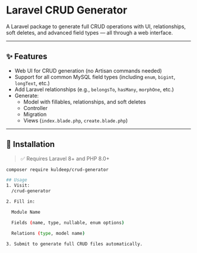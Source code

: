 # Laravel CRUD Generator

A Laravel package to generate full CRUD operations with UI, relationships, soft deletes, and advanced field types — all through a web interface.

---

## ✨ Features

- Web UI for CRUD generation (no Artisan commands needed)
- Support for all common MySQL field types (including `enum`, `bigint`, `longText`, etc.)
- Add Laravel relationships (e.g., `belongsTo`, `hasMany`, `morphOne`, etc.)
- Generate:
  - Model with fillables, relationships, and soft deletes
  - Controller
  - Migration
  - Views (`index.blade.php`, `create.blade.php`)

---

## 🚀 Installation

> ✅ Requires Laravel 8+ and PHP 8.0+

```bash
composer require kuldeep/crud-generator

## Usage
1. Visit:
  /crud-generator

2. Fill in:

  Module Name

  Fields (name, type, nullable, enum options)

  Relations (type, model name)

3. Submit to generate full CRUD files automatically.
